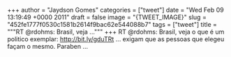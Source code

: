 
+++
author = "Jaydson Gomes"
categories = ["tweet"]
date = "Wed Feb 09 13:19:49 +0000 2011"
draft = false
image = "{TWEET_IMAGE}"
slug = "452fe1777f0530c1581b2614f9bac62e544088b7"
tags = ["tweet"]
title = """RT @rdohms: Brasil, veja ..."""
+++
RT @rdohms: Brasil, veja o que é um politico exemplar: http://bit.ly/gduTRt  ... exigam que as pessoas que elegeu façam o mesmo. Paraben ...
